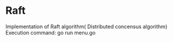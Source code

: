 # Raft
Implementation of Raft algorithm( Distributed concensus algorithm)
Execution command: go run menu.go
